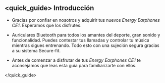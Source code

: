 ## <quick_guide> Introducción

*	Gracias por confiar en nosotros y adquirir tus nuevos *Energy Earphones CE1*. Esperamos que los disfrutes.

*	Auriculares Bluetooth para todos los amantes del deporte, gran sonido y funcionalidad. Puedes contestar tus llamadas y controlar tu música mientras sigues entrenando.  Todo esto con una sujeción segura gracias a su sistema Secure-fit.

*	Antes de comenzar a disfrutar de tus *Energy Earphones CE1* te aconsejamos que leas esta guía para familiarizarte con ellos. 

</unique> </quick_guide>

